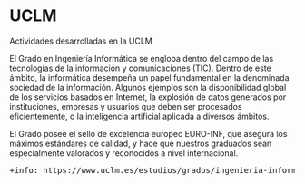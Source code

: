 # UCLM
Actividades desarrolladas en la UCLM

<p>
El Grado en Ingeniería Informática se engloba dentro del campo de las tecnologías de la información y comunicaciones (TIC). Dentro de este ámbito, la informática desempeña un papel fundamental en la denominada sociedad de la información. Algunos ejemplos son la disponibilidad global de los servicios basados en Internet, la explosión de datos generados por instituciones, empresas y usuarios que deben ser procesados eficientemente, o la inteligencia artificial aplicada a diversos ámbitos.

El Grado posee el sello de excelencia europeo EURO-INF, que asegura los máximos estándares de calidad, y hace que nuestros graduados sean especialmente valorados y reconocidos a nivel internacional.
</p>

<pre>
+info: https://www.uclm.es/estudios/grados/ingenieria-informatica
</pre>